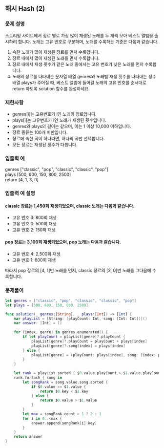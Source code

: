 ## 해시 Hash (2)

### 문제 설명
스트리밍 사이트에서 장르 별로 가장 많이 재생된 노래를 두 개씩 모아 베스트 앨범을 출시하려 합니다. 
노래는 고유 번호로 구분하며, 노래를 수록하는 기준은 다음과 같습니다.

1. 속한 노래가 많이 재생된 장르를 먼저 수록합니다.
2. 장르 내에서 많이 재생된 노래를 먼저 수록합니다.
3. 장르 내에서 재생 횟수가 같은 노래 중에서는 고유 번호가 낮은 노래를 먼저 수록합니다.
4. 노래의 장르를 나타내는 문자열 배열 genres와 노래별 재생 횟수를 나타내는 정수 배열 plays가 주어질 때, 베스트 앨범에 들어갈 노래의 고유 번호를 순서대로 return 하도록 solution 함수를 완성하세요.

### 제한사항
- genres[i]는 고유번호가 i인 노래의 장르입니다.
- plays[i]는 고유번호가 i인 노래가 재생된 횟수입니다.
- genres와 plays의 길이는 같으며, 이는 1 이상 10,000 이하입니다.
- 장르 종류는 100개 미만입니다.
- 장르에 속한 곡이 하나라면, 하나의 곡만 선택합니다.
- 모든 장르는 재생된 횟수가 다릅니다.

### 입출력 예
		
genres ["classic", "pop", "classic", "classic", "pop"]	
plays [500, 600, 150, 800, 2500]	
return [4, 1, 3, 0]

### 입출력 예 설명
#### classic 장르는 1,450회 재생되었으며, classic 노래는 다음과 같습니다.

 - 고유 번호 3: 800회 재생
 - 고유 번호 0: 500회 재생
 - 고유 번호 2: 150회 재생

#### pop 장르는 3,100회 재생되었으며, pop 노래는 다음과 같습니다.

 - 고유 번호 4: 2,500회 재생
 - 고유 번호 1: 600회 재생

따라서 pop 장르의 [4, 1]번 노래를 먼저, 
classic 장르의 [3, 0]번 노래를 그다음에 수록합니다.

### 문제풀이
~~~swift
let genres = ["classic", "pop", "classic", "classic", "pop"]
let plays = [500, 600, 150, 800, 2500]

func solution(_ genres:[String], _ plays:[Int]) -> [Int] {
    var playList = [String: (playCount: Int, song: [Int: Int])]()
    var answer: [Int] = []
    
    for (index, genre) in genres.enumerated() {
        if let playCount = playList[genre]?.playCount {
            playList[genre]?.playCount = playCount + plays[index]
            playList[genre]?.song[index] = plays[index]
        } else {
            playList[genre] = (playCount: plays[index], song: [index: plays[index]])
        }
    }
    
    let rank = playList.sorted { $0.value.playCount > $1.value.playCount }
    rank.forEach { song in
        let songRank = song.value.song.sorted {
            if $0.value == $1.value {
                return $0.key < $1.key
            } else {
                return $0.value > $1.value
            }
        }
        let max = songRank.count > 1 ? 2 : 1
        for i in 0..<max {
            answer.append(songRank[i].key)
        }
    }
    return answer
}
~~~
